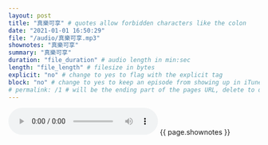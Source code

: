 ```yaml
---
layout: post
title: "真樂可享" # quotes allow forbidden characters like the colon
date: "2021-01-01 16:50:29"
file: "/audio/真樂可享.mp3"
shownotes: "真樂可享"
summary: "真樂可享"
duration: "file_duration" # audio length in min:sec
length: "file_length" # filesize in bytes
explicit: "no" # change to yes to flag with the explicit tag
block: "no" # change to yes to keep an episode from showing up in iTunes
# permalink: /1 # will be the ending part of the pages URL, delete to default to the title
---
```


<audio controls>
<source src="{{site.url}}{{site.baseurl}}{{ page.file }}" type="audio/x-mp3">
Your browser does not support the audio element.
</audio>
{{ page.shownotes }}
